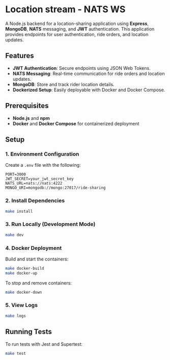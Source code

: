 # Location stream - NATS WS
A Node.js backend for a location-sharing application using **Express**, **MongoDB**, **NATS** messaging, and **JWT** authentication. This application provides endpoints for user authentication, ride orders, and location updates.

## Features

- **JWT Authentication**: Secure endpoints using JSON Web Tokens.
- **NATS Messaging**: Real-time communication for ride orders and location updates.
- **MongoDB**: Store and track rider location details.
- **Dockerized Setup**: Easily deployable with Docker and Docker Compose.

## Prerequisites

- **Node.js** and **npm**
- **Docker** and **Docker Compose** for containerized deployment

## Setup

### 1. Environment Configuration

Create a `.env` file with the following:

```plaintext
PORT=3000
JWT_SECRET=your_jwt_secret_key
NATS_URL=nats://nats:4222
MONGO_URI=mongodb://mongo:27017/ride-sharing
```

### 2. Install Dependencies

```bash
make install
```

### 3. Run Locally (Development Mode)

```bash
make dev
```

### 4. Docker Deployment

Build and start the containers:

```bash
make docker-build
make docker-up
```

To stop and remove containers:

```bash
make docker-down
```

### 5. View Logs

```bash
make logs
```

## Running Tests

To run tests with Jest and Supertest:

```bash
make test
```
